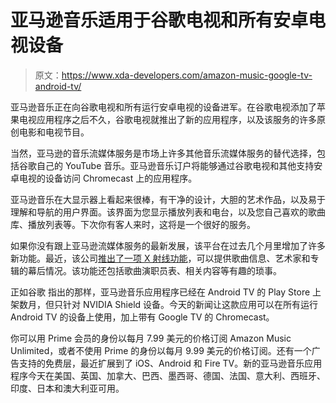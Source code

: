 # 亚马逊音乐适用于谷歌电视和所有安卓电视设备

> 原文：<https://www.xda-developers.com/amazon-music-google-tv-android-tv/>

亚马逊音乐正在向谷歌电视和所有运行安卓电视的设备进军。在谷歌电视添加了苹果电视应用程序之后不久，谷歌电视就推出了新的应用程序，以及该服务的许多原创电影和电视节目。

当然，亚马逊的音乐流媒体服务是市场上许多其他音乐流媒体服务的替代选择，包括谷歌自己的 YouTube 音乐。亚马逊音乐订户将能够通过谷歌电视和其他支持安卓电视的设备访问 Chromecast 上的应用程序。

亚马逊音乐在大显示器上看起来很棒，有干净的设计，大胆的艺术作品，以及易于理解和导航的用户界面。该界面为您显示播放列表和电台，以及您自己喜欢的歌曲库、播放列表等。下次你有客人来时，这将是一个很好的服务。

如果你没有跟上亚马逊流媒体服务的最新发展，该平台在过去几个月里增加了许多新功能。最近，该公司[推出了一项 X 射线功能](https://www.xda-developers.com/amazon-music-adds-x-ray-feature-behind-the-scenes-trivia/)，可以提供歌曲信息、艺术家和专辑的幕后情况。该功能还包括歌曲演职员表、相关内容等有趣的琐事。

正如谷歌 指出的那样，亚马逊音乐应用程序已经在 Android TV 的 Play Store 上架数月，但只针对 NVIDIA Shield 设备。今天的新闻让这款应用可以在所有运行 Android TV 的设备上使用，加上带有 Google TV 的 Chromecast。

你可以用 Prime 会员的身份以每月 7.99 美元的价格订阅 Amazon Music Unlimited，或者不使用 Prime 的身份以每月 9.99 美元的价格订阅。还有一个广告支持的免费层，最近扩展到了 iOS、Android 和 Fire TV。新的亚马逊音乐应用程序今天在美国、英国、加拿大、巴西、墨西哥、德国、法国、意大利、西班牙、印度、日本和澳大利亚可用。